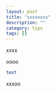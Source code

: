 ```yaml
---
layout: post 
title: "xxxxxxxx"
description: ""
category: tips 
tags: []
---
```


xxxx

oooo
```ruby
test
```
xxxoo
